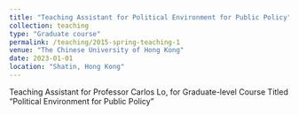 ```yaml
---
title: "Teaching Assistant for Political Environment for Public Policy"
collection: teaching
type: "Graduate course"
permalink: /teaching/2015-spring-teaching-1
venue: "The Chinese University of Hong Kong"
date: 2023-01-01
location: "Shatin, Hong Kong"
---
```


Teaching Assistant for Professor Carlos Lo, for Graduate-level Course Titled “Political Environment for Public Policy”
